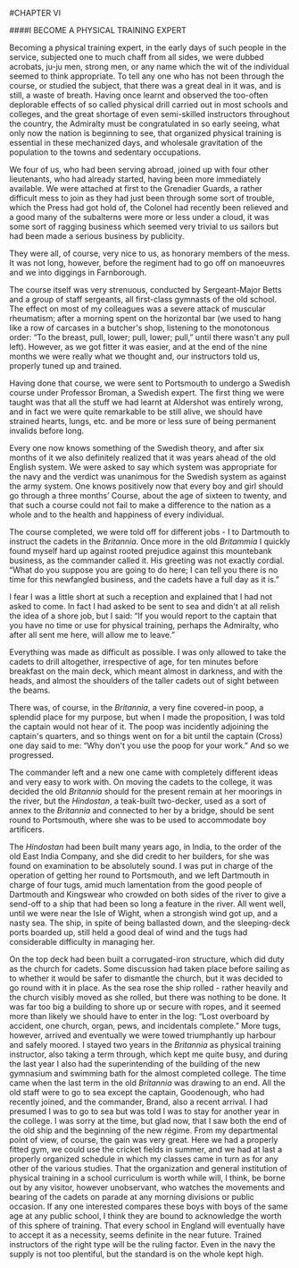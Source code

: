 #CHAPTER VI

####I BECOME A PHYSICAL TRAINING EXPERT

Becoming a physical training expert, in the early days of such people in the service, subjected one to much chaff from all sides, we were dubbed acrobats, ju-ju men, strong men, or any name which the wit of the individual seemed to think appropriate. To tell any one who has not been through the course, or studied the subject, that there was a great deal in it was, and is still, a waste of breath. Having once learnt and observed the too-often deplorable effects of so called physical drill carried out in most schools and colleges, and the great shortage of even semi-skilled instructors throughout the country, the Admiralty must be congratulated in so early seeing, what only now the nation is beginning to see, that organized physical training is essential in these mechanized days, and wholesale gravitation of the population to the towns and sedentary occupations.

We four of us, who had been serving abroad, joined up with four other lieutenants, who had already started, having been more immediately available. We were attached at first to the Grenadier Guards, a rather difficult mess to join as they had just been through some sort of trouble, which the Press had got hold of, the Colonel had recently been relieved and a good many of the subalterns were more or less under a cloud, it was some sort of ragging business which seemed very trivial to us sailors but had been made a serious business by publicity.

They were all, of course, very nice to us, as honorary members of the mess. It was not long, however, before the regiment had to go off on manoeuvres and we into diggings in Farnborough.

The course itself was very strenuous, conducted by Sergeant-Major Betts and a group of staff sergeants, all first-class gymnasts of the old school. The effect on most of my colleagues was a severe attack of muscular rheumatism; after a morning spent on the horizontal bar (we used to hang like a row of carcases in a butcher's shop, listening to the monotonous order: “To the breast, pull, lower; pull, lower; pull,” until there wasn't any pull left). However, as we got fitter it was easier, and at the end of the nine months we were really what we thought and, our instructors told us, properly tuned up and trained.

Having done that course, we were sent to Portsmouth to undergo a Swedish course under Professor Broman, a Swedish expert. The first thing we were taught was that all the stuff we had learnt at Aldershot was entirely wrong, and in fact we were quite remarkable to be still alive, we should have strained hearts, lungs, etc. and be more or less sure of being permanent invalids before long.

Every one now knows something of the Swedish theory, and after six months of it we also definitely realized that it was years ahead of the old English system. We were asked to say which system was appropriate for the navy and the verdict was unanimous for the Swedish system as against the army system. One knows positively now that every boy and girl should go through a three months’ Course, about the age of sixteen to twenty, and that such a course could not fail to make a difference to the nation as a whole and to the health and happiness of every individual.

The course completed, we were told off for different jobs - I to Dartmouth to instruct the cadets in the *Britannia*. Once more in the old *Britammia* I quickly found myself hard up against rooted prejudice against this mountebank business, as the commander called it. His greeting was not exactly cordial. “What do you suppose you are going to do here; I can tell you there is no time for this newfangled business, and the cadets have a full day as it is.”

I fear I was a little short at such a reception and explained that I had not asked to come. In fact I had asked to be sent to sea and didn't at all relish the idea of a shore job, but I said: “If you would report to the captain that you have no time or use for physical training, perhaps the Admiralty, who after all sent me here, will allow me to leave.”

Everything was made as difficult as possible. I was only allowed to take the cadets to drill altogether, irrespective of age, for ten minutes before breakfast on the main deck, which meant almost in darkness, and with the heads, and almost the shoulders of the taller cadets out of sight between the beams.

There was, of course, in the *Britannia*, a very fine covered-in poop, a splendid place for my purpose, but when I made the proposition, I was told the captain would not hear of it. The poop was incidently adjoining the captain's quarters, and so things went on for a bit until the captain (Cross) one day said to me: “Why don't you use the poop for your work.” And so we progressed.

The commander left and a new one came with completely different ideas and very easy to work with. On moving the cadets to the college, it was decided the old *Britannia* should for the present remain at her moorings in the river, but the *Hindostan*, a teak-built two-decker, used as a sort of annex to the *Britannia* and connected to her by a bridge, should be sent round to Portsmouth, where she was to be used to accommodate boy artificers.

The *Hindostan* had been built many years ago, in India, to the order of the old East India Company, and she did credit to her builders, for she was found on examination to be absolutely sound. I was put in charge of the operation of getting her round to Portsmouth, and we left Dartmouth in charge of four tugs, amid much lamentation from the good people of Dartmouth and Kingswear who crowded on both sides of the river to give a send-off to a ship that had been so long a feature in the river. All went well, until we were near the Isle of Wight, when a strongish wind got up, and a nasty sea. The ship, in spite of being ballasted down, and the sleeping-deck ports boarded up, still held a good deal of wind and the tugs had considerable difficulty in managing her.

On the top deck had been built a corrugated-iron structure, which did duty as the church for cadets. Some discussion had taken place before sailing as to whether it would be safer to dismantle the church, but it was decided to go round with it in place. As the sea rose the ship rolled - rather heavily and the church visibly moved as she rolled, but there was nothing to be done. It was far too big a building to shore up or secure with ropes, and it seemed more than likely we should have to enter in the log: “Lost overboard by accident, one church, organ, pews, and incidentals complete.” More tugs, however, arrived and eventually we were towed triumphantly up harbour and safely moored. I stayed two years in the *Britannia* as physical training instructor, also taking a term through, which kept me quite busy, and during the last year I also had the superintending of the building of the new gymnasium and swimming bath for the almost completed college. The time came when the last term in the old *Britannia* was drawing to an end. All the old staff were to go to sea except the captain, Goodenough, who had recently joined, and the commander, Brand, also a recent arrival. I had presumed I was to go to sea but was told I was to stay for another year in the college. I was sorry at the time, but glad now, that I saw both the end of the old ship and the beginning of the new régime. From my departmental point of view, of course, the gain was very great. Here we had a properly fitted gym, we could use the cricket fields in summer, and we had at last a properly organized schedule in which my classes came in turn as for any other of the various studies. That the organization and general institution of physical training in a school curriculum is worth while will, I think, be borne out by any visitor, however unobservant, who watches the movements and bearing of the cadets on parade at any morning divisions or public occasion. If any one interested compares these boys with boys of the same age at any public school, I think they are bound to acknowledge the worth of this sphere of training. That every school in England will eventually have to accept it as a necessity, seems definite in the near future. Trained instructors of the right type will be the ruling factor. Even in the navy the supply is not too plentiful, but the standard is on the whole kept high.
